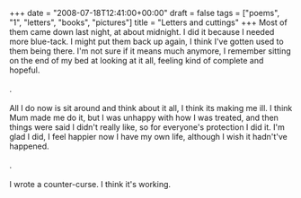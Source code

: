 +++
date = "2008-07-18T12:41:00+00:00"
draft = false
tags = ["poems", "1", "letters", "books", "pictures"]
title = "Letters and cuttings"
+++
Most of them came down last night, at about midnight. I did it because I needed more blue-tack. I might put them back up again, I think I've gotten used to them being there. I'm not sure if it means much anymore, I remember sitting on the end of my bed at looking at it all, feeling kind of complete and hopeful.<br/><br/>.<br/><br/>All I do now is sit around and think about it all, I think its making me ill. I think Mum made me do it, but I was unhappy with how I was treated, and then things were said I didn't really like, so for everyone's protection I did it. I'm glad I did, I feel happier now I have my own life, although I wish it hadn't've happened.<br/><br/>.<br/><br/>I wrote a counter-curse. I think it's working.<div class="blogger-post-footer"><img width='1' height='1' src='https://blogger.googleusercontent.com/tracker/5693059957647979680-1545807848800187102?l=cosmiccowbell.blogspot.com' alt='' /></div>